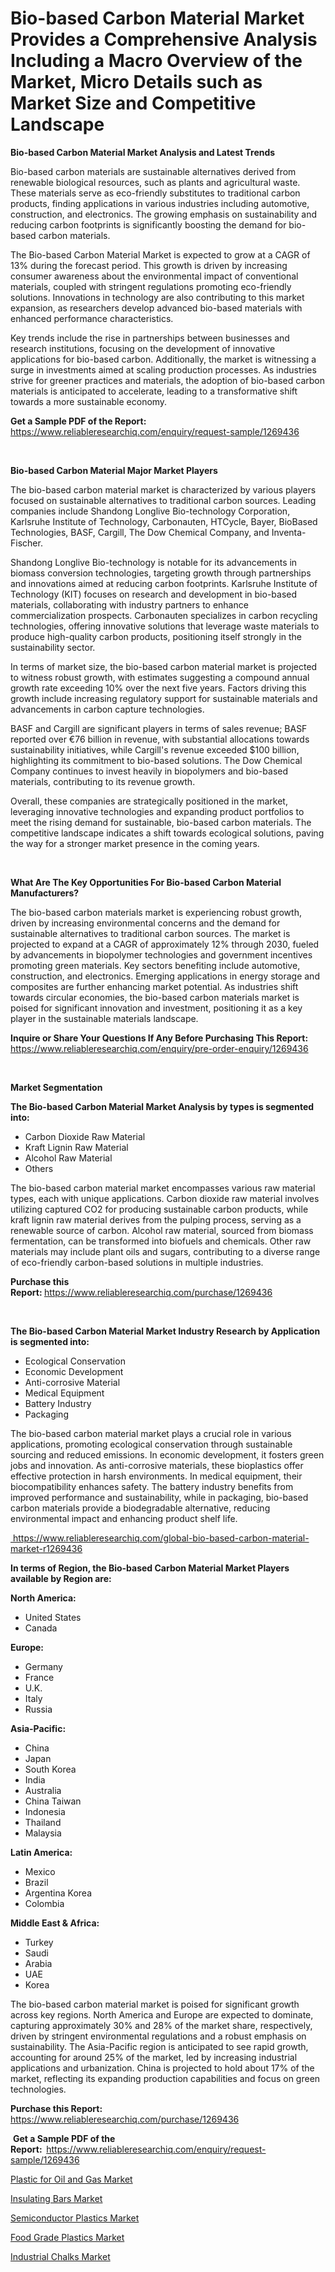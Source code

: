 <p><h1>Bio-based Carbon Material Market Provides a Comprehensive Analysis Including a Macro Overview of the Market, Micro Details such as Market Size and Competitive Landscape</h1></p><p><strong>Bio-based Carbon Material Market Analysis and Latest Trends</strong></p>
<p><p>Bio-based carbon materials are sustainable alternatives derived from renewable biological resources, such as plants and agricultural waste. These materials serve as eco-friendly substitutes to traditional carbon products, finding applications in various industries including automotive, construction, and electronics. The growing emphasis on sustainability and reducing carbon footprints is significantly boosting the demand for bio-based carbon materials.</p><p>The Bio-based Carbon Material Market is expected to grow at a CAGR of 13% during the forecast period. This growth is driven by increasing consumer awareness about the environmental impact of conventional materials, coupled with stringent regulations promoting eco-friendly solutions. Innovations in technology are also contributing to this market expansion, as researchers develop advanced bio-based materials with enhanced performance characteristics.</p><p>Key trends include the rise in partnerships between businesses and research institutions, focusing on the development of innovative applications for bio-based carbon. Additionally, the market is witnessing a surge in investments aimed at scaling production processes. As industries strive for greener practices and materials, the adoption of bio-based carbon materials is anticipated to accelerate, leading to a transformative shift towards a more sustainable economy.</p></p>
<p><strong>Get a Sample PDF of the Report:&nbsp;</strong> <a href="https://www.reliableresearchiq.com/enquiry/request-sample/1269436?utm_campaign=103&utm_medium=2&utm_source=Github&utm_content=ia&utm_term=24032025&utm_id=bio-based-carbon-material">https://www.reliableresearchiq.com/enquiry/request-sample/1269436</a></p>
<p>&nbsp;</p>
<p><strong>Bio-based Carbon Material Major Market Players</strong></p>
<p><p>The bio-based carbon material market is characterized by various players focused on sustainable alternatives to traditional carbon sources. Leading companies include Shandong Longlive Bio-technology Corporation, Karlsruhe Institute of Technology, Carbonauten, HTCycle, Bayer, BioBased Technologies, BASF, Cargill, The Dow Chemical Company, and Inventa-Fischer.</p><p>Shandong Longlive Bio-technology is notable for its advancements in biomass conversion technologies, targeting growth through partnerships and innovations aimed at reducing carbon footprints. Karlsruhe Institute of Technology (KIT) focuses on research and development in bio-based materials, collaborating with industry partners to enhance commercialization prospects. Carbonauten specializes in carbon recycling technologies, offering innovative solutions that leverage waste materials to produce high-quality carbon products, positioning itself strongly in the sustainability sector.</p><p>In terms of market size, the bio-based carbon material market is projected to witness robust growth, with estimates suggesting a compound annual growth rate exceeding 10% over the next five years. Factors driving this growth include increasing regulatory support for sustainable materials and advancements in carbon capture technologies.</p><p>BASF and Cargill are significant players in terms of sales revenue; BASF reported over €76 billion in revenue, with substantial allocations towards sustainability initiatives, while Cargill's revenue exceeded $100 billion, highlighting its commitment to bio-based solutions. The Dow Chemical Company continues to invest heavily in biopolymers and bio-based materials, contributing to its revenue growth.</p><p>Overall, these companies are strategically positioned in the market, leveraging innovative technologies and expanding product portfolios to meet the rising demand for sustainable, bio-based carbon materials. The competitive landscape indicates a shift towards ecological solutions, paving the way for a stronger market presence in the coming years.</p></p>
<p>&nbsp;</p>
<p><strong>What Are The Key Opportunities For Bio-based Carbon Material Manufacturers?</strong></p>
<p><p>The bio-based carbon materials market is experiencing robust growth, driven by increasing environmental concerns and the demand for sustainable alternatives to traditional carbon sources. The market is projected to expand at a CAGR of approximately 12% through 2030, fueled by advancements in biopolymer technologies and government incentives promoting green materials. Key sectors benefiting include automotive, construction, and electronics. Emerging applications in energy storage and composites are further enhancing market potential. As industries shift towards circular economies, the bio-based carbon materials market is poised for significant innovation and investment, positioning it as a key player in the sustainable materials landscape.</p></p>
<p><strong>Inquire or Share Your Questions If Any Before Purchasing This Report:</strong> <a href="https://www.reliableresearchiq.com/enquiry/pre-order-enquiry/1269436?utm_campaign=103&utm_medium=2&utm_source=Github&utm_content=ia&utm_term=24032025&utm_id=bio-based-carbon-material">https://www.reliableresearchiq.com/enquiry/pre-order-enquiry/1269436</a></p>
<p>&nbsp;</p>
<p><strong>Market Segmentation</strong></p>
<p><strong>The Bio-based Carbon Material Market Analysis by types is segmented into:</strong></p>
<p><ul><li>Carbon Dioxide Raw Material</li><li>Kraft Lignin Raw Material</li><li>Alcohol Raw Material</li><li>Others</li></ul></p>
<p><p>The bio-based carbon material market encompasses various raw material types, each with unique applications. Carbon dioxide raw material involves utilizing captured CO2 for producing sustainable carbon products, while kraft lignin raw material derives from the pulping process, serving as a renewable source of carbon. Alcohol raw material, sourced from biomass fermentation, can be transformed into biofuels and chemicals. Other raw materials may include plant oils and sugars, contributing to a diverse range of eco-friendly carbon-based solutions in multiple industries.</p></p>
<p><strong>Purchase this Report:&nbsp;</strong><a href="https://www.reliableresearchiq.com/purchase/1269436?utm_campaign=103&utm_medium=2&utm_source=Github&utm_content=ia&utm_term=24032025&utm_id=bio-based-carbon-material">https://www.reliableresearchiq.com/purchase/1269436</a></p>
<p>&nbsp;</p>
<p><strong>The Bio-based Carbon Material Market Industry Research by Application is segmented into:</strong></p>
<p><ul><li>Ecological Conservation</li><li>Economic Development</li><li>Anti-corrosive Material</li><li>Medical Equipment</li><li>Battery Industry</li><li>Packaging</li></ul></p>
<p><p>The bio-based carbon material market plays a crucial role in various applications, promoting ecological conservation through sustainable sourcing and reduced emissions. In economic development, it fosters green jobs and innovation. As anti-corrosive materials, these bioplastics offer effective protection in harsh environments. In medical equipment, their biocompatibility enhances safety. The battery industry benefits from improved performance and sustainability, while in packaging, bio-based carbon materials provide a biodegradable alternative, reducing environmental impact and enhancing product shelf life.</p></p>
<p><a href="https://www.reliableresearchiq.com/global-bio-based-carbon-material-market-r1269436?utm_campaign=103&utm_medium=2&utm_source=Github&utm_content=ia&utm_term=24032025&utm_id=bio-based-carbon-material">&nbsp;https://www.reliableresearchiq.com/global-bio-based-carbon-material-market-r1269436</a></p>
<p><strong>In terms of Region, the Bio-based Carbon Material Market Players available by Region are:</strong></p>
<p>
    <p> <strong> North America: </strong>
        <ul>
            <li>United States</li>
            <li>Canada</li>
        </ul>
        </p> 
    <p> <strong> Europe: </strong>
        <ul>
            <li>Germany</li>
            <li>France</li>
            <li>U.K.</li>
            <li>Italy</li>
            <li>Russia</li>
        </ul>
        </p> 
    <p> <strong> Asia-Pacific: </strong>
        <ul>
            <li>China</li>
            <li>Japan</li>
            <li>South Korea</li>
            <li>India</li>
            <li>Australia</li>
            <li>China Taiwan</li>
            <li>Indonesia</li>
            <li>Thailand</li>
            <li>Malaysia</li>
        </ul>
        </p> 
    <p> <strong> Latin America: </strong>
        <ul>
            <li>Mexico</li>
            <li>Brazil</li>
            <li>Argentina Korea</li>
            <li>Colombia</li>
        </ul>
        </p> 
    <p> <strong> Middle East & Africa: </strong>
        <ul>
            <li>Turkey</li>
            <li>Saudi</li>
            <li>Arabia</li>
            <li>UAE</li>
            <li>Korea</li>
        </ul>
    </p>
    </p>
<p><p>The bio-based carbon material market is poised for significant growth across key regions. North America and Europe are expected to dominate, capturing approximately 30% and 28% of the market share, respectively, driven by stringent environmental regulations and a robust emphasis on sustainability. The Asia-Pacific region is anticipated to see rapid growth, accounting for around 25% of the market, led by increasing industrial applications and urbanization. China is projected to hold about 17% of the market, reflecting its expanding production capabilities and focus on green technologies.</p></p>
<p><strong>Purchase this Report: </strong><a href="https://www.reliableresearchiq.com/purchase/1269436?utm_campaign=103&utm_medium=2&utm_source=Github&utm_content=ia&utm_term=24032025&utm_id=bio-based-carbon-material">https://www.reliableresearchiq.com/purchase/1269436</a></p>
<p>&nbsp;<strong>Get a Sample PDF of the Report:&nbsp;&nbsp;</strong><a href="https://www.reliableresearchiq.com/enquiry/request-sample/1269436?utm_campaign=103&utm_medium=2&utm_source=Github&utm_content=ia&utm_term=24032025&utm_id=bio-based-carbon-material">https://www.reliableresearchiq.com/enquiry/request-sample/1269436</a></p>
<p><strong></strong></p>
<p><p><a href="https://github.com/pupekironim/Market-Research-Report-List-1/blob/main/plastic-for-oil-and-gas-market.md?utm_campaign=103&utm_medium=2&utm_source=Github&utm_content=ia&utm_term=24032025&utm_id=bio-based-carbon-material">Plastic for Oil and Gas Market</a></p><p><a href="https://github.com/ertssmelov0/Market-Research-Report-List-1/blob/main/insulating-bars-market.md?utm_campaign=103&utm_medium=2&utm_source=Github&utm_content=ia&utm_term=24032025&utm_id=bio-based-carbon-material">Insulating Bars Market</a></p><p><a href="https://github.com/siriocooch4a/Market-Research-Report-List-1/blob/main/semiconductor-plastics-market.md?utm_campaign=103&utm_medium=2&utm_source=Github&utm_content=ia&utm_term=24032025&utm_id=bio-based-carbon-material">Semiconductor Plastics Market</a></p><p><a href="https://github.com/yakobotege/Market-Research-Report-List-1/blob/main/food-grade-plastics-market.md?utm_campaign=103&utm_medium=2&utm_source=Github&utm_content=ia&utm_term=24032025&utm_id=bio-based-carbon-material">Food Grade Plastics Market</a></p><p><a href="https://github.com/astadtetcha28/Market-Research-Report-List-1/blob/main/industrial-chalks-market.md?utm_campaign=103&utm_medium=2&utm_source=Github&utm_content=ia&utm_term=24032025&utm_id=bio-based-carbon-material">Industrial Chalks Market</a></p></p>